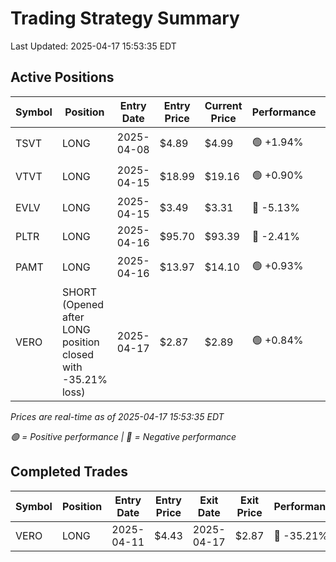 # Trading Strategy Summary

Last Updated: 2025-04-17 15:53:35 EDT

## Active Positions

| Symbol | Position | Entry Date | Entry Price | Current Price | Performance | P/L per Share |
|--------|----------|------------|-------------|---------------|-------------|--------------|
| TSVT | LONG | 2025-04-08 | $4.89 | $4.99 | 🟢 +1.94% | 🟢 $+0.10 |
| VTVT | LONG | 2025-04-15 | $18.99 | $19.16 | 🟢 +0.90% | 🟢 $+0.17 |
| EVLV | LONG | 2025-04-15 | $3.49 | $3.31 | 🔴 -5.13% | 🔴 $-0.18 |
| PLTR | LONG | 2025-04-16 | $95.70 | $93.39 | 🔴 -2.41% | 🔴 $-2.31 |
| PAMT | LONG | 2025-04-16 | $13.97 | $14.10 | 🟢 +0.93% | 🟢 $+0.13 |
| VERO | SHORT (Opened after LONG position closed with -35.21% loss) | 2025-04-17 | $2.87 | $2.89 | 🟢 +0.84% | 🟢 $+0.02 |

*Prices are real-time as of 2025-04-17 15:53:35 EDT*

*🟢 = Positive performance | 🔴 = Negative performance*

## Completed Trades

| Symbol | Position | Entry Date | Entry Price | Exit Date | Exit Price | Performance |
|--------|----------|------------|-------------|-----------|------------|-------------|
| VERO | LONG | 2025-04-11 | $4.43 | 2025-04-17 | $2.87 | 🔴 -35.21% |